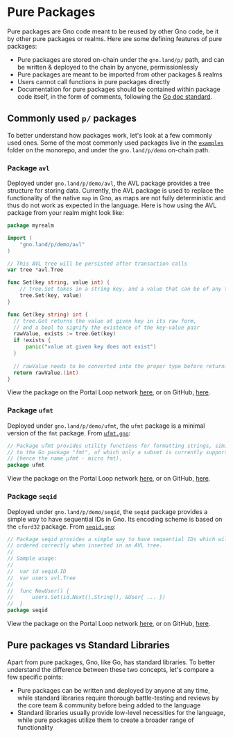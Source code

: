 # Pure Packages

Pure packages are Gno code meant to be reused by other Gno code, be it by other 
pure packages or realms. Here are some defining features of pure packages:
- Pure packages are stored on-chain under the `gno.land/p/` path, and can be
  written & deployed to the chain by anyone, permissionlessly
- Pure packages are meant to be imported from other packages & realms
- Users cannot call functions in pure packages directly
- Documentation for pure packages should be contained within package code itself,
  in the form of comments, following the [Go doc standard](https://tip.golang.org/doc/comment).

## Commonly used `p/` packages

To better understand how packages work, let's look at a few commonly
used ones. Some of the most commonly used packages live in the
[`examples`](https://github.com/gnolang/gno/tree/master/examples/)
folder on the monorepo, and under the `gno.land/p/demo` on-chain path.

### Package `avl`

Deployed under `gno.land/p/demo/avl`, the AVL package provides a tree structure
for storing data. Currently, the AVL package is used to replace the functionality
of the native `map` in Gno, as maps are not fully deterministic and thus do not
work as expected in the language. Here is how using the AVL package from your
realm might look like:

```go
package myrealm

import (
	"gno.land/p/demo/avl"
)

// This AVL tree will be persisted after transaction calls
var tree *avl.Tree

func Set(key string, value int) {
	// tree.Set takes in a string key, and a value that can be of any type
	tree.Set(key, value)
}

func Get(key string) int {
  // tree.Get returns the value at given key in its raw form, 
  // and a bool to signify the existence of the key-value pair
  rawValue, exists := tree.Get(key)
  if !exists {
	  panic("value at given key does not exist")
  }
  
  // rawValue needs to be converted into the proper type before returning it
  return rawValue.(int)
}
```

View the package on the Portal Loop network [here](https://gno.land/p/demo/avl),
or on GitHub, [here](https://github.com/gnolang/gno/tree/master/examples/gno.land/p/demo/avl).

### Package `ufmt`

Deployed under `gno.land/p/demo/ufmt`, the `ufmt` package is a minimal version of
the `fmt` package. From [`ufmt.gno`](https://gno.land/p/demo/ufmt/ufmt.gno):

```go
// Package ufmt provides utility functions for formatting strings, similarly
// to the Go package "fmt", of which only a subset is currently supported
// (hence the name µfmt - micro fmt).
package ufmt
```

View the package on the Portal Loop network [here](https://gno.land/p/demo/ufmt),
or on GitHub, [here](https://github.com/gnolang/gno/tree/master/examples/gno.land/p/demo/ufmt).

### Package `seqid`

Deployed under `gno.land/p/demo/seqid`, the `seqid` package provides a simple
way to have sequential IDs in Gno. Its encoding scheme is based on the `cford32`
package. From [`seqid.gno`](https://gno.land/p/demo/seqid/seqid.gno):

```go
// Package seqid provides a simple way to have sequential IDs which will be
// ordered correctly when inserted in an AVL tree.
//
// Sample usage:
//
//	var id seqid.ID
//	var users avl.Tree
//
//	func NewUser() {
//		users.Set(id.Next().String(), &User{ ... })
//	}
package seqid
```

View the package on the Portal Loop network [here](https://gno.land/p/demo/seqid),
or on GitHub, [here](https://github.com/gnolang/gno/tree/master/examples/gno.land/p/demo/seqid).

## Pure packages vs Standard Libraries

Apart from pure packages, Gno, like Go, has standard libraries. To better
understand the difference between these two concepts, let's compare a few
specific points:
- Pure packages can be written and deployed by anyone at any time, while standard
  libraries require thorough battle-testing and reviews by the core team & community
  before being added to the language
- Standard libraries usually provide low-level necessities for the language,
  while pure packages utilize them to create a broader range of functionality
